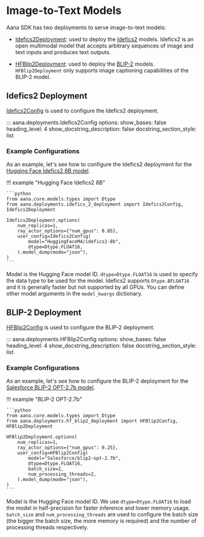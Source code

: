 # Image-to-Text Models  

Aana SDK has two deployments to serve image-to-text models:

- [Idefics2Deployment](./../../reference/deployments.md#aana.deployments.Idefics2Deployment): used to deploy the [Idefics2](https://huggingface.co/docs/transformers/main/en/model_doc/idefics2) models. Idefics2 is an open multimodal model that accepts arbitrary sequences of image and text inputs and produces text outputs.

- [HFBlip2Deployment](./../../reference/deployments.md#aana.deployments.HFBlip2Deployment): used to deploy the [BLIP-2](https://huggingface.co/docs/transformers/en/model_doc/blip-2) models. `HFBlip2Deployment` only supports image captioning capabilities of the BLIP-2 model.

## Idefics2 Deployment

[Idefics2Config](./../../reference/deployments.md#aana.deployments.Idefics2Config) is used to configure the Idefics2 deployment.

::: aana.deployments.Idefics2Config
    options:
        show_bases: false
        heading_level: 4
        show_docstring_description: false
        docstring_section_style: list

### Example Configurations

As an example, let's see how to configure the Idefics2 deployment for the [Hugging Face Idefics2 8B model](https://huggingface.co/HuggingFaceM4/idefics2-8b).

!!! example "Hugging Face Idefics2 8B"

    ```python
    from aana.core.models.types import Dtype
    from aana.deployments.idefics_2_deployment import Idefics2Config, Idefics2Deployment

    Idefics2Deployment.options(
        num_replicas=1,
        ray_actor_options={"num_gpus": 0.85},
        user_config=Idefics2Config(
            model="HuggingFaceM4/idefics2-8b",
            dtype=Dtype.FLOAT16,
        ).model_dump(mode="json"),
    )
    ```

Model is the Hugging Face model ID. `dtype=Dtype.FLOAT16` is used to specify the data type to be used for the model. Idefics2 supports `Dtype.BFLOAT16` and it is generally faster but not supported by all GPUs. You can define other model arguments in the `model_kwargs` dictionary.

## BLIP-2 Deployment

[HFBlip2Config](./../../reference/deployments.md#aana.deployments.HFBlip2Config) is used to configure the BLIP-2 deployment.    

::: aana.deployments.HFBlip2Config
    options:
        show_bases: false
        heading_level: 4
        show_docstring_description: false
        docstring_section_style: list

### Example Configurations

As an example, let's see how to configure the BLIP-2 deployment for the [Salesforce BLIP-2 OPT-2.7b model](https://huggingface.co/Salesforce/blip2-opt-2.7b).

!!! example "BLIP-2 OPT-2.7b"

    ```python
    from aana.core.models.types import Dtype
    from aana.deployments.hf_blip2_deployment import HFBlip2Config, HFBlip2Deployment

    HFBlip2Deployment.options(
        num_replicas=1,
        ray_actor_options={"num_gpus": 0.25},
        user_config=HFBlip2Config(
            model="Salesforce/blip2-opt-2.7b",
            dtype=Dtype.FLOAT16,
            batch_size=2,
            num_processing_threads=2,
        ).model_dump(mode="json"),
    )
    ```

Model is the Hugging Face model ID. We use `dtype=Dtype.FLOAT16` to load the model in half-precision for faster inference and lower memory usage. `batch_size` and `num_processing_threads` are used to configure the batch size (the bigger the batch size, the more memory is required) and the number of processing threads respectively.
